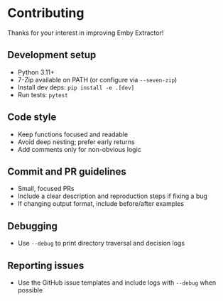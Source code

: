 # Contributing

Thanks for your interest in improving Emby Extractor!

## Development setup
- Python 3.11+
- 7-Zip available on PATH (or configure via `--seven-zip`)
- Install dev deps: `pip install -e .[dev]`
- Run tests: `pytest`

## Code style
- Keep functions focused and readable
- Avoid deep nesting; prefer early returns
- Add comments only for non-obvious logic

## Commit and PR guidelines
- Small, focused PRs
- Include a clear description and reproduction steps if fixing a bug
- If changing output format, include before/after examples

## Debugging
- Use `--debug` to print directory traversal and decision logs

## Reporting issues
- Use the GitHub issue templates and include logs with `--debug` when possible
